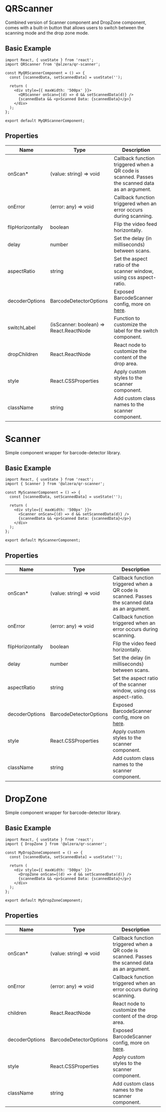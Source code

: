 # QRScanner

Combined version of Scanner component and DropZone component, comes with a built-in button that allows users to switch between the scanning mode and the drop zone mode.

## Basic Example

    import React, { useState } from 'react';
    import QRScanner from '@alzera/qr-scanner';
    
    const MyQRScannerComponent = () => {
      const [scannedData, setScannedData] = useState('');
    
      return (
        <div style={{ maxWidth: '500px' }}>
          <QRScanner onScan={(d) => d && setScannedData(d)} />
          {scannedData && <p>Scanned Data: {scannedData}</p>}
        </div>
      );
    };
    
    export default MyQRScannerComponent;

## Properties

| Name    | Type | Description |
| -------- | ------- | ------- |
| onScan* | (value: string) => void | Callback function triggered when a QR code is scanned. Passes the scanned data as an argument. |
| onError | (error: any) => void | Callback function triggered when an error occurs during scanning. |
| flipHorizontally | boolean | Flip the video feed horizontally. |
| delay | number | Set the delay (in milliseconds) between scans. |
| aspectRatio | string | Set the aspect ratio of the scanner window, using css aspect-ratio. |
| decoderOptions | BarcodeDetectorOptions | Exposed BarcodeScanner config, more on [here](https://github.com/Sec-ant/barcode-detector). |
| switchLabel | (isScanner: boolean) => React.ReactNode | Function to customize the label for the switch component. |
| dropChildren | React.ReactNode | React node to customize the content of the drop area. |
| style | React.CSSProperties | Apply custom styles to the scanner component. |
| className | string | Add custom class names to the scanner component. |


# Scanner

Simple component wrapper for barcode-detector library.

## Basic Example

    import React, { useState } from 'react';
    import { Scanner } from '@alzera/qr-scanner';
    
    const MyScannerComponent = () => {
      const [scannedData, setScannedData] = useState('');
    
      return (
        <div style={{ maxWidth: '500px' }}>
          <Scanner onScan={(d) => d && setScannedData(d)} />
          {scannedData && <p>Scanned Data: {scannedData}</p>}
        </div>
      );
    };
    
    export default MyScannerComponent;

## Properties

| Name    | Type | Description |
| -------- | ------- | ------- |
| onScan* | (value: string) => void | Callback function triggered when a QR code is scanned. Passes the scanned data as an argument. |
| onError | (error: any) => void | Callback function triggered when an error occurs during scanning. |
| flipHorizontally | boolean | Flip the video feed horizontally. |
| delay | number | Set the delay (in milliseconds) between scans. |
| aspectRatio | string | Set the aspect ratio of the scanner window, using css aspect-ratio. |
| decoderOptions | BarcodeDetectorOptions | Exposed BarcodeScanner config, more on [here](https://github.com/Sec-ant/barcode-detector). |
| style | React.CSSProperties | Apply custom styles to the scanner component. |
| className | string | Add custom class names to the scanner component. |

# DropZone

Simple component wrapper for barcode-detector library.

## Basic Example

    import React, { useState } from 'react';
    import { DropZone } from '@alzera/qr-scanner';
    
    const MyDropZoneComponent = () => {
      const [scannedData, setScannedData] = useState('');
    
      return (
        <div style={{ maxWidth: '500px' }}>
          <DropZone onScan={(d) => d && setScannedData(d)} />
          {scannedData && <p>Scanned Data: {scannedData}</p>}
        </div>
      );
    };
    
    export default MyDropZoneComponent;

## Properties

| Name    | Type | Description |
| -------- | ------- | ------- |
| onScan* | (value: string) => void | Callback function triggered when a QR code is scanned. Passes the scanned data as an argument. |
| onError | (error: any) => void | Callback function triggered when an error occurs during scanning. |
| children | React.ReactNode | React node to customize the content of the drop area. |
| decoderOptions | BarcodeDetectorOptions | Exposed BarcodeScanner config, more on [here](https://github.com/Sec-ant/barcode-detector). |
| style | React.CSSProperties | Apply custom styles to the scanner component. |
| className | string | Add custom class names to the scanner component. |